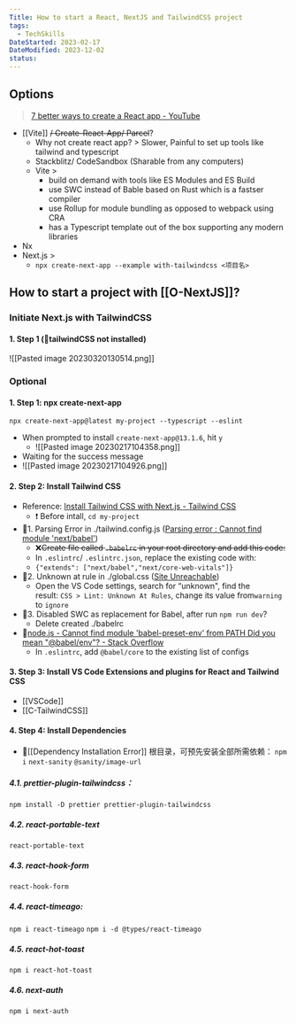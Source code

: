 ```yaml
---
Title: How to start a React, NextJS and TailwindCSS project
tags:
  - TechSkills
DateStarted: 2023-02-17
DateModified: 2023-12-02
status: 
---
```


## Options

> [7 better ways to create a React app - YouTube](https://www.youtube.com/watch?v=2OTq15A5s0Y)

- [[Vite]] ~~/ Create-React-App/ Parcel~~?
  - Why not create react app? > Slower, Painful to set up tools like tailwind and typescript
  - Stackblitz/ CodeSandbox (Sharable from any computers)
  - Vite >
    - build on demand with tools like ES Modules and ES Build
    - use SWC instead of Bable based on Rust which is a fastser compiler
    - use Rollup for module bundling as opposed to webpack using CRA
    - has a Typescript template out of the box supporting any modern libraries
- Nx
- Next.js >
  - `npx create-next-app --example with-tailwindcss <项目名>`

## How to start a project with [[O-NextJS]]?

### Initiate Next.js with TailwindCSS

#### 1. Step 1 (🐛tailwindCSS not installed)

![[Pasted image 20230320130514.png]]

### Optional

#### 1. Step 1: npx create-next-app

`npx create-next-app@latest my-project --typescript --eslint`

- When prompted to install `create-next-app@13.1.6`, hit `y`
  - ![[Pasted image 20230217104358.png]]
- Waiting for the success message
- ![[Pasted image 20230217104926.png]]

#### 2. Step 2: Install Tailwind CSS

- Reference: [Install Tailwind CSS with Next.js - Tailwind CSS](https://tailwindcss.com/docs/guides/nextjs)
  - ❗ Before intall, `cd my-project`
- 🐛1. Parsing Error in ./tailwind.config.js ([Parsing error : Cannot find module 'next/babel'](https://stackoverflow.com/questions/68163385/parsing-error-cannot-find-module-next-babel))
  - ❌~~Create file called `.babelrc` in your root directory and add this code:~~
  - In `.eslintrc`/ `.eslintrc.json`, replace the existing code with:
  - `{"extends": ["next/babel","next/core-web-vitals"]}`
- 🐛2. Unknown at rule in ./global.css ([Site Unreachable](https://flaviocopes.com/fix-unknown-at-rule-tailwind/))
  - Open the VS Code settings, search for “unknown", find the result: `CSS > Lint: Unknown At Rules`, change its value from`warning` to `ignore`
- 🐛3. Disabled SWC as replacement for Babel, after run `npm run dev`?
  - Delete created ./babelrc
- 🐛[node.js - Cannot find module 'babel-preset-env' from PATH Did you mean "@babel/env"? - Stack Overflow](https://stackoverflow.com/questions/56519158/cannot-find-module-babel-preset-env-from-path-did-you-mean-babel-env)
  - In `.eslintrc`, add `@babel/core` to the existing list of configs

#### 3. Step 3: Install VS Code Extensions and plugins for React and Tailwind CSS

- [[VSCode]]
- [[C-TailwindCSS]]

#### 4. Step 4: Install Dependencies

- 🐛[[Dependency Installation Error]]
  根目录，可预先安装全部所需依赖：
  `npm i`
  `next-sanity`
  `@sanity/image-url `

##### 4.1. prettier-plugin-tailwindcss：

`npm install -D prettier prettier-plugin-tailwindcss`

##### 4.2. react-portable-text

`react-portable-text`

##### 4.3. react-hook-form

`react-hook-form`

##### 4.4. react-timeago:

`npm i react-timeago`
`npm i -d @types/react-timeago`

##### 4.5. react-hot-toast

`npm i react-hot-toast`

##### 4.6. next-auth

`npm i next-auth`
